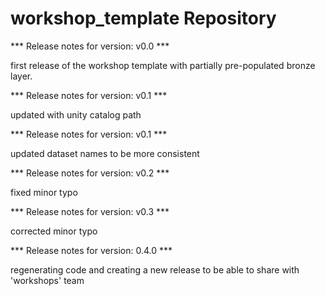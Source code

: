 # workshop_template Repository

*** Release notes for version: v0.0 ***

first release of the workshop template with partially pre-populated bronze layer.

*** Release notes for version: v0.1 ***

updated with unity catalog path

*** Release notes for version: v0.1 ***

updated dataset names to be more consistent

*** Release notes for version: v0.2 ***

fixed minor typo

*** Release notes for version: v0.3 ***

corrected minor typo

*** Release notes for version: 0.4.0 ***

regenerating code and creating a new release to be able to share with 'workshops' team
